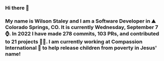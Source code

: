 ### Hi there 👋

### My name is Wilson Staley and I am a Software Developer in ⛰ Colorado Springs, CO.  It is currently Wednesday, September 7 ⌚. In 2022 I have made 278 commits, 103 PRs, and contributed to 21 projects 👨‍💻. I am currently working at Compassion International 🏢 to help release children from poverty in Jesus' name!